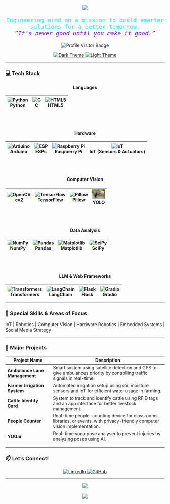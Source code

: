 <p align="center">
  <img src="https://capsule-render.vercel.app/api?type=waving&color=00FFFF,7F00FF&height=160&section=header&text=Shaurya%20Gupta&fontSize=56&fontWeight=700&fontColor=00FFFF&animation=fadeIn" />
</p>

<p align="center" style="font-size: 18px; font-family: monospace; color:#00FFFF;">
  Engineering mind on a mission to build smarter solutions for a better tomorrow.<br />
  <em style="color:#7F00FF;">“It’s never good until you make it good.”</em>
</p>
<p align="center">
  <img src="https://visitor-badge.laobi.icu/badge?page_id=shaurya-g123" alt="Profile Visitor Badge" />
</p>

<p align="center">
  <a href="https://github.com/shaurya-g123?tab=overview&theme=dark" target="_blank">
    <img src="https://img.shields.io/badge/Theme-Dark-121212?style=for-the-badge&logo=github&logoColor=00FFFF" alt="Dark Theme" />
  </a>
  <a href="https://github.com/shaurya-g123?tab=overview&theme=light" target="_blank">
    <img src="https://img.shields.io/badge/Theme-Light-F0F0F0?style=for-the-badge&logo=github&logoColor=7F00FF" alt="Light Theme" />
  </a>
</p>

---

### 💻 Tech Stack

<div align="center">

#### Languages  

| <img alt="Python" src="https://cdn.jsdelivr.net/gh/devicons/devicon/icons/python/python-original.svg" width="40" /><br>Python | <img alt="C" src="https://cdn.jsdelivr.net/gh/devicons/devicon/icons/c/c-original.svg" width="40" /><br>C | <img alt="HTML5" src="https://cdn.jsdelivr.net/gh/devicons/devicon/icons/html5/html5-original.svg" width="40" /><br>HTML5 |
| :---: | :---: | :---: |


<br /><br />

#### Hardware  

| <img alt="Arduino" src="https://cdn.worldvectorlogo.com/logos/arduino-1.svg" width="40" /><br>Arduino | <img alt="ESP" src="https://www.espressif.com/sites/all/themes/espressif/logo-black.svg" width="40" /><br>ESPs | <img alt="Raspberry Pi" src="https://cdn.worldvectorlogo.com/logos/raspberry-pi.svg" width="40" /><br>Raspberry Pi | <img alt="IoT" src="https://cdn.worldvectorlogo.com/logos/amazon-internet-of-things.svg" width="40" /><br>IoT (Sensors & Actuators) |
| :---: | :---: | :---: | :---: |


<br /><br />

#### Computer Vision  

| <img alt="OpenCV" src="https://encrypted-tbn0.gstatic.com/images?q=tbn:ANd9GcQfRklXyWQy1ditXPl8oBPdbcdjxuiVU3Z3VA&s" width="40" /><br>cv2 | <img alt="TensorFlow" src="https://cdn.jsdelivr.net/gh/devicons/devicon/icons/tensorflow/tensorflow-original.svg" width="40" /><br>TensorFlow | <img alt="Pillow" src="https://python-pillow.github.io/assets/images/pillow-logo-248x250.png" width="40" /><br>Pillow | <img alt="YOLO" src="https://raw.githubusercontent.com/AlexeyAB/darknet/master/data/dog.jpg" width="40" /><br>YOLO |
| :---: | :---: | :---: | :---: |


<br /><br />

#### Data Analysis  

| <img alt="NumPy" src="https://numpy.org/images/favicon.ico" width="40" /><br>NumPy | <img alt="Pandas" src="https://pandas.pydata.org/static/img/pandas_mark.svg" width="40" /><br>Pandas | <img alt="Matplotlib" src="https://matplotlib.org/stable/_static/logo_dark.svg" width="40" /><br>Matplotlib | <img alt="SciPy" src="https://pypi-camo.freetls.fastly.net/e04fcdcd86e25efd2d53f9dd07e2e57e95969f4b/68747470733a2f2f7261772e67697468756275736572636f6e74656e742e636f6d2f73636970792f73636970792f6d61696e2f646f632f736f757263652f5f7374617469632f6c6f676f2e737667" width="40" /><br>SciPy |
| :---: | :---: | :---: | :---: |

<br /><br />

#### LLM & Web Frameworks  

| <img alt="Transformers" src="https://huggingface.co/front/assets/huggingface_logo.svg" width="40" /><br>Transformers | <img alt="LangChain" src="https://avatars.githubusercontent.com/u/97630546?s=200&v=4" width="40" /><br>LangChain | <img alt="Flask" src="https://flask.palletsprojects.com/en/2.3.x/_images/flask-logo.png" width="40" /><br>Flask | <img alt="Gradio" src="https://gradio.app/assets/gradio-icon-color.svg" width="40" /><br>Gradio |
| :---: | :---: | :---: | :---: |


</div>

---

### 🎯 Special Skills & Areas of Focus  
IoT | Robotics | Computer Vision | Hardware Robotics | Embedded Systems | Social Media Strategy

---

### 🚀 Major Projects

<div align="center" markdown="1">

| Project Name              | Description                                                                                                 |
|--------------------------|-------------------------------------------------------------------------------------------------------------|
| **Ambulance Lane Management** | Smart system using satellite detection and GPS to give ambulances priority by controlling traffic signals in real-time. |
| **Farmer Irrigation System**   | Automated irrigation setup using soil moisture sensors and IoT for efficient water usage in farming.                |
| **Cattle Identity Card**       | System to track and identify cattle using RFID tags and an app interface for better livestock management.            |
| **People Counter**             | Real-time people-counting device for classrooms, libraries, or events, with privacy-friendly computer vision implementation. |
| **YOGai**                     | Real-time yoga pose analyser to prevent injuries by analyzing poses using AI.                                      |

</div>

---

### 📫 Let’s Connect!  

<p align="center">
  <a href="https://www.linkedin.com/in/guptshaurya" target="_blank">
    <img src="https://img.shields.io/badge/LinkedIn-0A66C2?style=for-the-badge&logo=linkedin&logoColor=white" alt="LinkedIn" />
  </a>
  <a href="https://github.com/shaurya-g123" target="_blank">
    <img src="https://img.shields.io/badge/GitHub-181717?style=for-the-badge&logo=github&logoColor=white" alt="GitHub" />
  </a>
</p>

---

<p align="center">
  <img src="https://github-readme-stats.vercel.app/api?username=shaurya-g123&show_icons=true&theme=radical&hide_border=true" />
</p>

<p align="center">
  <img src="https://github-readme-streak-stats.herokuapp.com/?user=shaurya-g123&theme=radical" />
</p>
